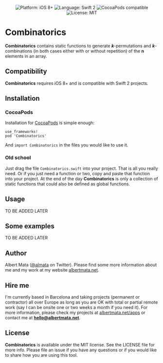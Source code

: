 <p align="center">
    <img src="https://img.shields.io/badge/platform-iOS%208%2B-blue.svg?style=flat-square" alt="Platform: iOS 8+" />
    <img src="https://img.shields.io/badge/language-Swift%202-f48041.svg?style=flat-square" alt="Language: Swift 2" />
    <img src="https://img.shields.io/badge/pod-0.2-green.svg?style=flat-square" alt="CocoaPods compatible" />
    <img src="http://img.shields.io/badge/license-MIT-lightgrey.svg?style=flat-square" alt="License: MIT" />
</p>

# Combinatorics

**Combinatorics** contains static functions to generate **_k_**-permutations and **_k_**-combinations (in both cases either with or without repetition) of the **n** elements in an array.

## Compatibility

**Combinatorics** requires iOS 8+ and is compatible with Swift 2 projects.

## Installation

### CocoaPods

Installation for [CocoaPods](https://cocoapods.org) is simple enough:

    use_frameworks!
    pod 'Combinatorics'

And `import Combinatorics` in the files you would like to use it.

### Old school

Just drag the file `Combinatorics.swift` into your project. That is all you really need. Or if you just need a function or two, copy and paste that function into your project. At the end of the day **Combinatorics** is only a collection of static functions that could also be defined as global functions.

## Usage

TO BE ADDED LATER

## Some examples

TO BE ADDED LATER

## Author

Albert Mata ([@almata](https://twitter.com/almata) on Twitter). Please find some more information about me and my work at my website [albertmata.net](http://www.albertmata.net).

## Hire me

I'm currently based in Barcelona and taking projects (permanent or contractor) all over Europe as long as you are OK with total or partial remote work (say I can be onsite one or two weeks a month if you need it). For more information, please check my projects at [albertmata.net/apps](http://albertmata.net/apps) or contact me at **hello@albertmata.net**.

## License

**Combinatorics** is available under the MIT license. See the LICENSE file for more info. Please file an issue if you have any questions or if you would like to share how you are using this tool.
